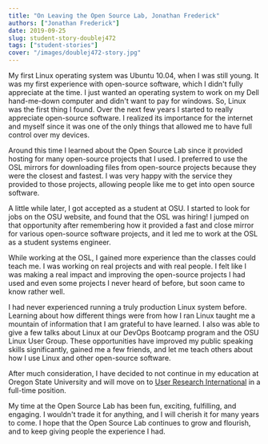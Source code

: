 ```yaml
---
title: "On Leaving the Open Source Lab, Jonathan Frederick"
authors: ["Jonathan Frederick"]
date: 2019-09-25
slug: student-story-doublej472
tags: ["student-stories"]
cover: "/images/doublej472-story.jpg"
---
```


My first Linux operating system was Ubuntu 10.04, when I was still young. It was my first experience with open-source
software, which I didn't fully appreciate at the time. I just wanted an operating system to work on my Dell hand-me-down
computer and didn't want to pay for windows. So, Linux was the first thing I found. Over the next few years I started to
really appreciate open-source software. I realized its importance for the internet and myself since it was one of the
only things that allowed me to have full control over my devices.

Around this time I learned about the Open Source Lab since it provided hosting for many open-source projects that I
used. I preferred to use the OSL mirrors for downloading files from open-source projects because they were the closest
and fastest. I was very happy with the service they provided to those projects, allowing people like me to get into open
source software.

A little while later, I got accepted as a student at OSU. I started to look for jobs on the OSU website, and found that
the OSL was hiring! I jumped on that opportunity after remembering how it provided a fast and close mirror for various
open-source software projects, and it led me to work at the OSL as a student systems engineer.

While working at the OSL, I gained more experience than the classes could teach me. I was working on real projects and
with real people. I felt like I was making a real impact and improving the open-source projects I had used and even some
projects I never heard of before, but soon came to know rather well.

I had never experienced running a truly production Linux system before. Learning about how different things were from
how I ran Linux taught me a mountain of information that I am grateful to have learned. I also was able to give a few
talks about Linux at our DevOps Bootcamp program and the OSU Linux User Group. These opportunities have improved my
public speaking skills significantly, gained me a few friends, and let me teach others about how I use Linux and other
open-source software.

After much consideration, I have decided to not continue in my education at Oregon State University and will move on to
[User Research International](https://www.uriux.com/) in a full-time position.

My time at the Open Source Lab has been fun, exciting, fulfilling, and engaging. I wouldn't trade it for anything, and I
will cherish it for many years to come. I hope that the Open Source Lab continues to grow and flourish, and to keep
giving people the experience I had.
